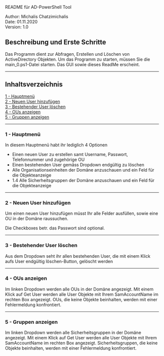 README für AD-PowerShell Tool

Author: Michalis Chatzimichalis\
Date: 01.11.2020\
Version: 1.0

## Beschreibung und Erste Schritte

Das Programm dient zur Abfragen, Erstellen und Löschen von ActiveDirectory Objekten.
Um das Programm zu starten, müssen Sie die main_0.ps1-Datei starten. Das GUI sowie dieses ReadMe erscheint.

----------
## Inhaltsverzeichnis
[1 - Hauptmenü](#1---hauptmenü)\
[2 - Neuen User hinzufügen](#2---neuen-user-hinzufügen)\
[3 - Bestehender User löschen](#3---bestehender-user-löschen)\
[4 - OUs anzeigen](#4---ous-anzeigen)\
[5 - Gruppen anzeigen](#5---gruppen-anzeigen)


-------------
### 1 - Hauptmenü

In diesem Hauptmenü habt ihr lediglich 4 Optionen 
* Einen neuen User zu erstellen samt Username, Passwort, Telefonnummer und zugehörige OU
* Einen bestehenden User gemäss Dropdown endgültig zu löschen
* Alle Organisationseinheiten der Domäne anzuschauen und ein Feld für die Objekteanzeige
* 1.4 Alle Sicherheitsgruppen der Domäne anzuschauen und ein Feld für die Objekteanzeige

------------
### 2 - Neuen User hinzufügen

Um einen neuen User hinzufügen müsst Ihr alle Felder ausfüllen, sowie eine OU in der Domäne raussuchen.

Die Checkboxes betr. das Passwort sind optional.

-------------
### 3 - Bestehender User löschen

Aus dem Dropdown seht ihr allen bestehenden User, die mit einem Klick aufs User endgültig löschen-Button, gelöscht werden


---------------
### 4 - OUs anzeigen

Im linken Dropdown werden alle OUs in der Domäne angezeigt. Mit einem Klick auf Get User werden alle User Objekte mit Ihrem SamAccountName im rechten Box angezeigt.
OUs, die keine Objekte beinhalten, werden mit einer Fehlermeldung konfrontiert.

---------------
### 5 - Gruppen anzeigen

Im linken Dropdown werden alle Sicherheitsgruppen in der Domäne angezeigt. Mit einem Klick auf Get User werden alle User Objekte mit Ihrem SamAccountName im rechten Box angezeigt.
Sicherheitsgruppen, die keine Objekte beinhalten, werden mit einer Fehlermeldung konfrontiert.